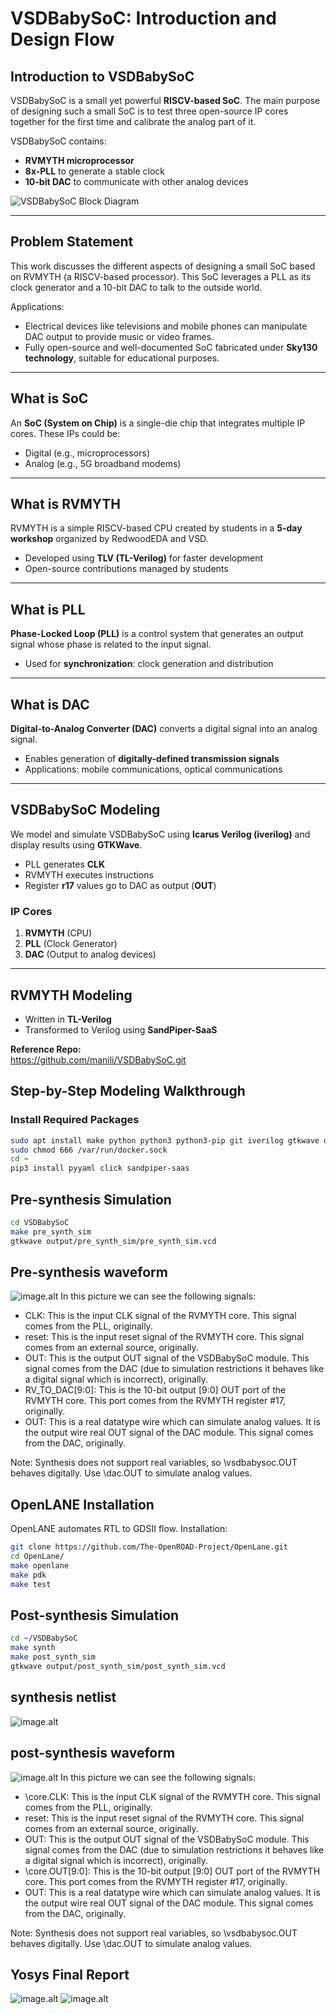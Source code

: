 # VSDBabySoC: Introduction and Design Flow

## Introduction to VSDBabySoC
VSDBabySoC is a small yet powerful **RISCV-based SoC**. The main purpose of designing such a small SoC is to test three open-source IP cores together for the first time and calibrate the analog part of it. 

VSDBabySoC contains:  
- **RVMYTH microprocessor**  
- **8x-PLL** to generate a stable clock  
- **10-bit DAC** to communicate with other analog devices  

![VSDBabySoC Block Diagram](https://github.com/nilophertaj/CoolVSD_RTL2GDSS/blob/413ac24027e2d6556ebab84509267f05fa706d04/Week%202/git/Week2%20snapshots/vsdbabysoc_block_diagram.png)

---

## Problem Statement
This work discusses the different aspects of designing a small SoC based on RVMYTH (a RISCV-based processor). This SoC leverages a PLL as its clock generator and a 10-bit DAC to talk to the outside world.  

Applications:  
- Electrical devices like televisions and mobile phones can manipulate DAC output to provide music or video frames.  
- Fully open-source and well-documented SoC fabricated under **Sky130 technology**, suitable for educational purposes.

---

## What is SoC
An **SoC (System on Chip)** is a single-die chip that integrates multiple IP cores. These IPs could be:  
- Digital (e.g., microprocessors)  
- Analog (e.g., 5G broadband modems)

---

## What is RVMYTH
RVMYTH is a simple RISCV-based CPU created by students in a **5-day workshop** organized by RedwoodEDA and VSD.  
- Developed using **TLV (TL-Verilog)** for faster development  
- Open-source contributions managed by students  

---

## What is PLL
**Phase-Locked Loop (PLL)** is a control system that generates an output signal whose phase is related to the input signal.  
- Used for **synchronization**: clock generation and distribution  

---

## What is DAC
**Digital-to-Analog Converter (DAC)** converts a digital signal into an analog signal.  
- Enables generation of **digitally-defined transmission signals**  
- Applications: mobile communications, optical communications  

---

## VSDBabySoC Modeling
We model and simulate VSDBabySoC using **Icarus Verilog (iverilog)** and display results using **GTKWave**.  

- PLL generates **CLK**  
- RVMYTH executes instructions  
- Register **r17** values go to DAC as output (**OUT**)  

### IP Cores
1. **RVMYTH** (CPU)  
2. **PLL** (Clock Generator)  
3. **DAC** (Output to analog devices)  

---

## RVMYTH Modeling
- Written in **TL-Verilog**  
- Transformed to Verilog using **SandPiper-SaaS**  

**Reference Repo:**  
https://github.com/manili/VSDBabySoC.git

## Step-by-Step Modeling Walkthrough

### Install Required Packages
```bash
sudo apt install make python python3 python3-pip git iverilog gtkwave docker.io
sudo chmod 666 /var/run/docker.sock
cd ~
pip3 install pyyaml click sandpiper-saas
```

## Pre-synthesis Simulation
```bash
cd VSDBabySoC
make pre_synth_sim
gtkwave output/pre_synth_sim/pre_synth_sim.vcd
```
## Pre-synthesis waveform
![image.alt](https://github.com/nilophertaj/CoolVSD_RTL2GDSS/blob/0a5c96e516af7009544a2a450e4691212b3258fd/Week%202/git/Week2%20snapshots/Pre_synth.png)
In this picture we can see the following signals:

- CLK: This is the input CLK signal of the RVMYTH core. This signal comes from the PLL, originally.
- reset: This is the input reset signal of the RVMYTH core. This signal comes from an external source, originally.
- OUT: This is the output OUT signal of the VSDBabySoC module. This signal comes from the DAC (due to simulation restrictions it behaves like a digital signal which is incorrect), originally.
- RV_TO_DAC[9:0]: This is the 10-bit output [9:0] OUT port of the RVMYTH core. This port comes from the RVMYTH register #17, originally.
- OUT: This is a real datatype wire which can simulate analog values. It is the output wire real OUT signal of the DAC module. This signal comes from the DAC, originally.

Note: Synthesis does not support real variables, so \vsdbabysoc.OUT behaves digitally. Use \dac.OUT to simulate analog values.

## OpenLANE Installation

OpenLANE automates RTL to GDSII flow.
Installation:
```bash
git clone https://github.com/The-OpenROAD-Project/OpenLane.git
cd OpenLane/
make openlane
make pdk
make test
```

## Post-synthesis Simulation
```bash
cd ~/VSDBabySoC
make synth
make post_synth_sim
gtkwave output/post_synth_sim/post_synth_sim.vcd
```
## synthesis netlist
![image.alt](https://github.com/nilophertaj/CoolVSD_RTL2GDSS/blob/0a5c96e516af7009544a2a450e4691212b3258fd/Week%202/git/Week2%20snapshots/synth.jpg)

## post-synthesis waveform
![image.alt](https://github.com/nilophertaj/CoolVSD_RTL2GDSS/blob/0a5c96e516af7009544a2a450e4691212b3258fd/Week%202/git/Week2%20snapshots/post_synth.jpg)
In this picture we can see the following signals:

- \core.CLK: This is the input CLK signal of the RVMYTH core. This signal comes from the PLL, originally.
- reset: This is the input reset signal of the RVMYTH core. This signal comes from an external source, originally.
- OUT: This is the output OUT signal of the VSDBabySoC module. This signal comes from the DAC (due to simulation restrictions it behaves like a digital signal which is incorrect), originally.
- \core.OUT[9:0]: This is the 10-bit output [9:0] OUT port of the RVMYTH core. This port comes from the RVMYTH register #17, originally.
- OUT: This is a real datatype wire which can simulate analog values. It is the output wire real OUT signal of the DAC module. This signal comes from the DAC, originally.

Note: Synthesis does not support real variables, so \vsdbabysoc.OUT behaves digitally. Use \dac.OUT to simulate analog values.

## Yosys Final Report
![image.alt](https://github.com/nilophertaj/CoolVSD_RTL2GDSS/blob/878954409aee931ee6883bf74456755fe5c6eecc/Week%202/git/Week2%20snapshots/yorep1.png)
![image.alt](https://github.com/nilophertaj/CoolVSD_RTL2GDSS/blob/878954409aee931ee6883bf74456755fe5c6eecc/Week%202/git/Week2%20snapshots/yorep2.png)
